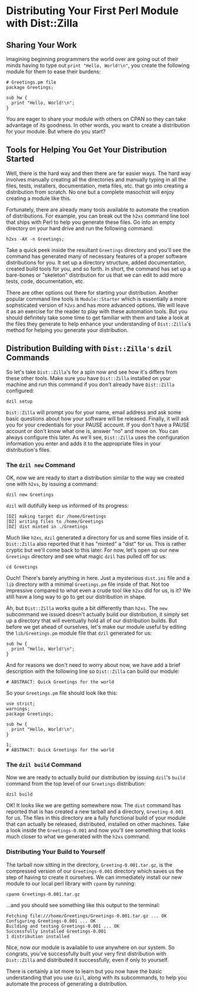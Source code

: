 # Distributing Your First Perl Module with Dist::Zilla

## Sharing Your Work

Imagining beginning programmers the world over are going out of their minds
having to type out `print "Hello, World!\n"`, you create the following module
for them to ease their burdens:

```
# Greetings.pm file
package Greetings;

sub hw {
  print "Hello, World!\n";
}
```

You are eager to share your module with others on CPAN so they can take
advantage of its goodness. In other words, you want to create a distribution
for your module. But where do you start?

## Tools for Helping You Get Your Distribution Started

Well, there is the hard way and then there are far easier ways. The hard way
involves manually creating all the directories and manually typing in all the
files, tests, installers, documentation, meta files, etc. that go into creating
a distribution from scratch. No one but a complete masochist will enjoy creating
a module like this.

Fortunately, there are already many tools available to automate the creation of
distributions. For example, you can break out the `h2xs` command line tool that
ships with Perl to help you generate these files. Go into an empty directory on
your hard drive and run the following command:

`h2xs -AX -n Greetings;`

Take a quick peek inside the resultant `Greetings` directory and you'll see the
command has generated many of necessary features of a proper software
distributions for you. It set up a directory structure, added documentation,
created build tools for you, and so forth. In short, the command has set up a
bare-bones or "skeleton" distribution for us that we can edit to add more
tests, code, documentation, etc.

There are other options out there for starting your distribution. Another
popular command line tools is `Module::Starter` which is essentially a more
sophsticated version of `h2xs` and has more advanced options. We will leave it
as an exercise for the reader to play with these automation tools. But you should
definitely take some time to get familiar with them and take a look at the files
they generate to help enhance your understanding of `Dist::Zilla`'s
method for helping you generate your distribution.

## Distribution Building with `Dist::Zilla's` `dzil` Commands

So let's take `Dist::Zilla`'s for a spin now and see how it's differs from these
other tools. Make sure you have `Dist::Zilla` installed on your machine and run
this command if you don't already have `Dist::Zilla` configured:

`dzil setup`

`Dist::Zilla` will prompt you for your name, email address and ask some basic
questions about how your software will be released. Finally, it will ask you for
your credentials for your PAUSE account. If you don't have a PAUSE account or
don't know what one is, answer "no" and move on. You can always configure this
later. As we'll see, `Dist::Zilla` uses the configuration information you enter
and adds it to the appropriate files in your distribution's files.

### The `dzil new` Command

OK, now we are ready to start a distribution similar to the way we created one
with `h2xs`, by issuing a command:

`dzil new Greetings`

`dzil` will dutifully keep us informed of its progress:

```
[DZ] making target dir /home/Greetings
[DZ] writing files to /home/Greetings
[DZ] dist minted in ./Greetings
```

Much like `h2xs`, `dzil` generated a directory for us and some files inside of it.
`Dist::Zilla` also reported that it has "minted" a "dist" for us. This is rather
cryptic but we'll come back to this later. For now, let's open up our new
`Greetings` directory and see what magic `dzil` has pulled off for us:

`cd Greetings`

Ouch! There's barely anything in here. Just a mysterious `dist.ini` file and a
`lib` directory with a minimal `Greetings.pm` file inside of that. Not too
impressive compared to what even a crude tool like `h2xs` did for us, is it? We
still have a long way to go to get our distribution in shape.

Ah, but `Dist::Zilla` works quite a bit differently than `h2xs`. The `new`
subcommand we issued doesn't actually build our distribution, it simply set up a
directory that will eventually hold all of our distribution builds. But before
we get ahead of ourselves, let's make our module useful by editing the
`lib/Greetings.pm` module file that `dzil` generated for us:

```
sub hw {
  print "Hello, World!\n";
}
```

And for reasons we don't need to worry about now, we have add a brief
description with the following line so `Dist::Zilla` can build our module:

`# ABSTRACT: Quick Greetings for the world`

So your `Greetings.pm` file should look like this:

```
use strict;
warnings;
package Greetings;

sub hw {
  print "Hello, World!\n";
}

1;
# ABSTRACT: Quick Greetings for the world
```

### The `dzil build` Command

Now we are ready to actually build our distribution by issuing `dzil`'s `build`
command from the top level of our `Greetings` distribution:

`dzil build`

OK! It looks like we are getting somewhere now. The `dist` command has reported
that is has created a new tarball and a directory, `Greeting-0.001` for us.  The
files in this directory are a fully functional build of your module that can
actually be released, distributed, installed on other machines. Take a look
inside the `Greetings-0.001` and now you'll see something that looks much closer
to what we generated with the `h2xs` command.

### Distributing Your Build to Yourself

The tarball now sitting in the directory, `Greeting-0.001.tar.gz`, is the
compressed version of our `Greetings-0.001` directory which saves us the step of
having to create it ourselves.  We can immediately install our new module to our
local perl library with `cpanm` by running:

`cpanm Greetings-0.001.tar.gz`

...and you should see something like this output to the terminal:

```
Fetching file:///home/Greetings/Greetings-0.001.tar.gz ... OK
Configuring Greetings-0.001 ... OK
Building and testing Greetings-0.001 ... OK
Successfully installed Greetings-0.001
1 distribution installed
```

Nice, now our module is available to use anywhere on our system. So congrats,
you've successfully built your very first distribution with `Dist::Zilla` and
distributed it successfully, even if only to yourself.

There is certainly a lot more to learn but you now have the basic understanding
that you use `dzil`, along with its subcommands, to help you automate the
process of generating a distribution.
